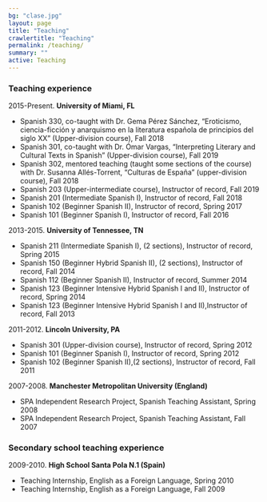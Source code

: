 ```yaml
---
bg: "clase.jpg"
layout: page
title: "Teaching"
crawlertitle: "Teaching"
permalink: /teaching/
summary: ""
active: Teaching
---
```


### **Teaching experience**

2015-Present. **University of Miami, FL**

- Spanish 330, co-taught with Dr. Gema Pérez Sánchez, “Eroticismo, ciencia-ficción y anarquismo en la literatura española de principios del siglo XX” (Upper-division course), Fall 2018
- Spanish 301, co-taught with Dr. Ómar Vargas, “Interpreting Literary and Cultural Texts in Spanish” (Upper-division course), Fall 2019
- Spanish 302, mentored teaching (taught some sections of the course) with Dr. Susanna Allés-Torrent, “Culturas de España” (upper-division course), Fall 2018
- Spanish 203 (Upper-intermediate course), Instructor of record, Fall 2019
- Spanish 201 (Intermediate Spanish I), Instructor of record, Fall 2018
- Spanish 102 (Beginner Spanish II), Instructor of record, Spring 2017
- Spanish 101 (Beginner Spanish I), Instructor of record, Fall 2016


2013-2015. **University of Tennessee, TN**

- Spanish 211 (Intermediate Spanish I), (2 sections), Instructor of record,  Spring 2015
- Spanish 150 (Beginner Hybrid Spanish II), (2 sections), Instructor of record,  Fall 2014 
- Spanish 112 (Beginner Spanish II), Instructor of record, Summer 2014 
- Spanish 123 (Beginner Intensive Hybrid Spanish I and II), Instructor of record, Spring 2014 
- Spanish 123 (Beginner Intensive Hybrid Spanish I and II),Instructor of record,  Fall 2013

2011-2012. **Lincoln University, PA**

- Spanish 301 (Upper-division course), Instructor of record, Spring 2012
- Spanish 101 (Beginner Spanish I), Instructor of record, Spring 2012
- Spanish 102 (Beginner Spanish II),(2 sections), Instructor of record, Fall 2011  

2007-2008. **Manchester Metropolitan University (England)**

- SPA Independent Research Project, Spanish Teaching Assistant, Spring 2008
- SPA Independent Research Project, Spanish Teaching Assistant, Fall 2007
	
### **Secondary school teaching experience**

2009-2010. **High School Santa Pola N.1 (Spain)**

- Teaching Internship, English as a Foreign Language, Spring 2010 
- Teaching Internship, English as a Foreign Language, Fall 2009  